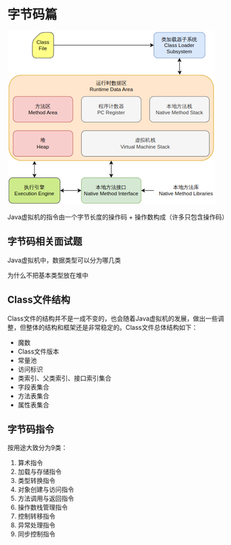 # 字节码篇

![image-20240801172841041](01-ByteCode.assets/image-20240801172841041.png)

Java虚拟机的指令由一个字节长度的操作码 + 操作数构成（许多只包含操作码）

## 字节码相关面试题

Java虚拟机中，数据类型可以分为哪几类

为什么不把基本类型放在堆中

## Class文件结构

Class文件的结构并不是一成不变的，也会随着Java虚拟机的发展，做出一些调整，但整体的结构和框架还是非常稳定的。Class文件总体结构如下：

- 魔数
- Class文件版本
- 常量池
- 访问标识
- 类索引、父类索引、接口索引集合
- 字段表集合
- 方法表集合
- 属性表集合

## 字节码指令

按用途大致分为9类：

1. 算术指令
2. 加载与存储指令
3. 类型转换指令
4. 对象创建与访问指令
5. 方法调用与返回指令
6. 操作数栈管理指令
7. 控制转移指令
8. 异常处理指令
9. 同步控制指令